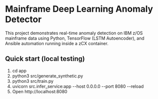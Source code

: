 
# Mainframe Deep Learning Anomaly Detector

This project demonstrates real-time anomaly detection on IBM z/OS mainframe data using Python, TensorFlow (LSTM Autoencoder), and Ansible automation running inside a zCX container.

## Quick start (local testing)
1. cd app
2. python3 src/generate_synthetic.py
3. python3 src/train.py
4. uvicorn src.infer_service:app --host 0.0.0.0 --port 8080 --reload
5. Open http://localhost:8080
